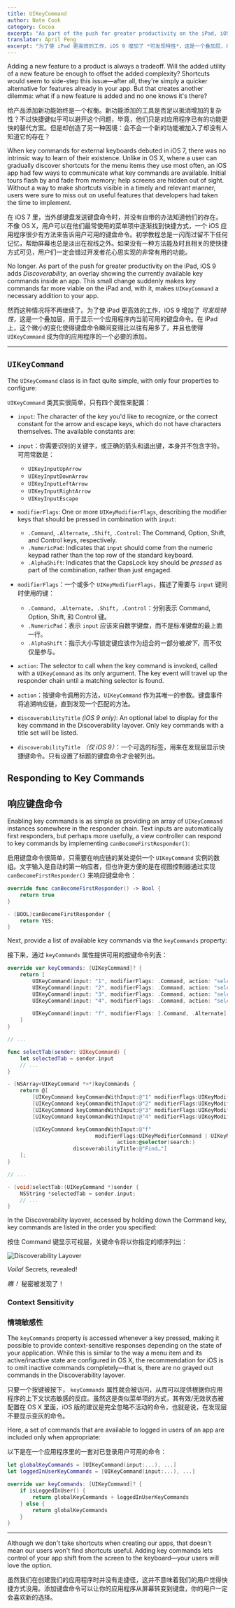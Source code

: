 ```yaml
---
title: UIKeyCommand
author: Nate Cook
category: Cocoa
excerpt: "As part of the push for greater productivity on the iPad, iOS 9 adds *Discoverability*, an overlay showing the currently available key commands inside an app. This small change suddenly makes key commands far more viable on the iPad and, with it, makes `UIKeyCommand` a necessary addition to your app."
translator: April Peng
excerpt: "为了使 iPad 更高效的工作，iOS 9 增加了 *可发现特性*，这是一个叠加层，用于显示一个应用程序内当前可用的键盘命令。在 iPad 上，这个微小的变化使得键盘命令瞬间变得比以往有用多了，并且也使得 `UIKeyCommand` 成为你的应用程序的一个必要的添加"
---
```


Adding a new feature to a product is always a tradeoff. Will the added utility of a new feature be enough to offset the added complexity? Shortcuts would seem to side-step this issue—after all, they're simply a quicker alternative for features already in your app. But that creates another dilemma: what if a new feature is added and no one knows it's there?

给产品添加新功能始终是一个权衡。新功能添加的工具是否足以抵消增加的复杂性？不过快捷键似乎可以避开这个问题，毕竟，他们只是对应用程序已有的功能更快的替代方案。但是却创造了另一种困境：会不会一个新的功能被加入了却没有人知道它的存在？

When key commands for external keyboards debuted in iOS 7, there was no intrinsic way to learn of their existence. Unlike in OS X, where a user can gradually discover shortcuts for the menu items they use most often, an iOS app had few ways to communicate what key commands are available. Initial tours flash by and fade from memory; help screens are hidden out of sight. Without a way to make shortcuts visible in a timely and relevant manner, users were sure to miss out on useful features that developers had taken the time to implement.

在 iOS 7 里，当外部键盘发送键盘命令时，并没有自带的办法知道他们的存在。不像 OS X，用户可以在他们最常使用的菜单项中逐渐找到快捷方式，一个 iOS 应用程序很少有方法来告诉用户可用的键盘命令。初学教程总是一闪而过留不下任何记忆，帮助屏幕也总是淡出在视线之外。如果没有一种方法能及时且相关的使快捷方式可见，用户们一定会错过开发者花心思实现的非常有用的功能。

No longer. As part of the push for greater productivity on the iPad, iOS 9 adds *Discoverability*, an overlay showing the currently available key commands inside an app. This small change suddenly makes key commands far more viable on the iPad and, with it, makes `UIKeyCommand` a necessary addition to your app.

然而这种情况将不再继续了。为了使 iPad 更高效的工作，iOS 9 增加了 *可发现特性*，这是一个叠加层，用于显示一个应用程序内当前可用的键盘命令。在 iPad 上，这个微小的变化使得键盘命令瞬间变得比以往有用多了，并且也使得 `UIKeyCommand` 成为你的应用程序的一个必要的添加。

---

## `UIKeyCommand`

The `UIKeyCommand` class is in fact quite simple, with only four properties to configure:

`UIKeyCommand` 类其实很简单，只有四个属性来配置：

- `input`: The character of the key you'd like to recognize, or the correct constant for the arrow and escape keys, which do not have characters themselves. The available constants are:

- `input`：你需要识别的关键字，或正确的箭头和退出键，本身并不包含字符。可用常数是：
    - `UIKeyInputUpArrow`
    - `UIKeyInputDownArrow`
    - `UIKeyInputLeftArrow`
    - `UIKeyInputRightArrow`
    - `UIKeyInputEscape`

- `modifierFlags`: One or more `UIKeyModifierFlags`, describing the modifier keys that should be pressed in combination with `input`:
    - `.Command`, `.Alternate`, `.Shift`, `.Control`: The Command, Option, Shift, and Control keys, respectively.
    - `.NumericPad`: Indicates that `input` should come from the numeric keypad rather than the top row of the standard keyboard.
    - `.AlphaShift`: Indicates that the CapsLock key should be *pressed* as part of the combination, rather than just engaged.
	
- `modifierFlags`：一个或多个 `UIKeyModifierFlags`，描述了需要与 `input` 键同时使用的键：
	- `.Command`，`.Alternate`，`.Shift`，`.Control`：分别表示 Command, Option, Shift, 和 Control 键。
	- `.NumericPad`：表示 `input` 应该来自数字键盘，而不是标准键盘的最上面一行。
	- `.AlphaShift`：指示大小写锁定键应该作为组合的一部分被*按下*，而不仅仅是参与。

- `action`: The selector to call when the key command is invoked, called with a `UIKeyCommand` as its only argument. The key event will travel up the responder chain until a matching selector is found.

- `action`：按键命令调用的方法，`UIKeyCommand` 作为其唯一的参数。键盘事件将追溯响应链，直到发现一个匹配的方法。

- `discoverabilityTitle` *(iOS 9 only)*: An optional label to display for the key command in the Discoverability layover. Only key commands with a title set will be listed.

- `discoverabilityTitle` *（仅 iOS 9）*：一个可选的标签，用来在发现层显示快捷键命令。只有设置了标题的键盘命令才会被列出。




## Responding to Key Commands

## 响应键盘命令

Enabling key commands is as simple as providing an array of `UIKeyCommand` instances somewhere in the responder chain. Text inputs are automatically first responders, but perhaps more usefully, a view controller can respond to key commands by implementing `canBecomeFirstResponder()`:

启用键盘命令很简单，只需要在响应链的某处提供一个 `UIKeyCommand` 实例的数组。文字输入是自动的第一响应者，但也许更方便的是在视图控制器通过实现 `canBecomeFirstResponder()` 来响应键盘命令：

```swift
override func canBecomeFirstResponder() -> Bool {
    return true
}
```
```objective-c
- (BOOL)canBecomeFirstResponder {
    return YES;
}
```

Next, provide a list of available key commands via the `keyCommands` property:

接下来，通过 `keyCommands` 属性提供可用的按键命令列表：

```swift
override var keyCommands: [UIKeyCommand]? {
    return [
        UIKeyCommand(input: "1", modifierFlags: .Command, action: "selectTab:", discoverabilityTitle: "Types"),
        UIKeyCommand(input: "2", modifierFlags: .Command, action: "selectTab:", discoverabilityTitle: "Protocols"),
        UIKeyCommand(input: "3", modifierFlags: .Command, action: "selectTab:", discoverabilityTitle: "Functions"),
        UIKeyCommand(input: "4", modifierFlags: .Command, action: "selectTab:", discoverabilityTitle: "Operators"),
            
        UIKeyCommand(input: "f", modifierFlags: [.Command, .Alternate], action: "search:", discoverabilityTitle: "Find…"),
    ]
}

// ...

func selectTab(sender: UIKeyCommand) {
    let selectedTab = sender.input
    // ...
}
```
```objective-c
- (NSArray<UIKeyCommand *>*)keyCommands {
    return @[
        [UIKeyCommand keyCommandWithInput:@"1" modifierFlags:UIKeyModifierCommand action:@selector(selectTab:) discoverabilityTitle:@"Types"],
        [UIKeyCommand keyCommandWithInput:@"2" modifierFlags:UIKeyModifierCommand action:@selector(selectTab:) discoverabilityTitle:@"Protocols"],
        [UIKeyCommand keyCommandWithInput:@"3" modifierFlags:UIKeyModifierCommand action:@selector(selectTab:) discoverabilityTitle:@"Functions"],
        [UIKeyCommand keyCommandWithInput:@"4" modifierFlags:UIKeyModifierCommand action:@selector(selectTab:) discoverabilityTitle:@"Operators"],

        [UIKeyCommand keyCommandWithInput:@"f" 
                            modifierFlags:UIKeyModifierCommand | UIKeyModifierAlternate 
                                   action:@selector(search:) 
                     discoverabilityTitle:@"Find…"]
    ];
}

// ...

- (void)selectTab:(UIKeyCommand *)sender {
    NSString *selectedTab = sender.input;
    // ...
}
```

In the Discoverability layover, accessed by holding down the Command key, key commands are listed in the order you specified:

按住 Command 键显示可视层，关键命令将以你指定的顺序列出：

![Discoverability Layover](http://nshipster.s3.amazonaws.com/uikeycommand-discoverability.png)

*Voila!* Secrets, revealed!

*瞧！* 秘密被发现了！


### Context Sensitivity

### 情境敏感性

The `keyCommands` property is accessed whenever a key pressed, making it possible to provide context-sensitive responses depending on the state of your application. While this is similar to the way a menu item and its active/inactive state are configured in OS X, the recommendation for iOS is to omit inactive commands completely—that is, there are no grayed out commands in the Discoverability layover.

只要一个按键被按下， `keyCommands` 属性就会被访问，从而可以提供根据你应用程序的上下文状态敏感的反应。虽然这是类似菜单项的方式，其有效/无效状态被配置在 OS X 里面，iOS 版的建议是完全忽略不活动的命令，也就是说，在发现层不要显示变灰的命令。

Here, a set of commands that are available to logged in users of an app are included only when appropriate:

以下是在一个应用程序里的一套对已登录用户可用的命令：

```swift
let globalKeyCommands = [UIKeyCommand(input:...), ...]
let loggedInUserKeyCommands = [UIKeyCommand(input:...), ...]

override var keyCommands: [UIKeyCommand]? {
    if isLoggedInUser() {
        return globalKeyCommands + loggedInUserKeyCommands
    } else {
        return globalKeyCommands
    }
}
```

---

Although we don't take shortcuts when creating our apps, that doesn't mean our users won't find shortcuts useful. Adding key commands lets control of your app shift from the screen to the keyboard—your users will love the option.

虽然我们在创建我们的应用程序时并没有走捷径，这并不意味着我们的用户觉得快捷方式没用。添加键盘命令可以让你的应用程序从屏幕转变到键盘，你的用户一定会喜欢新的选择。

